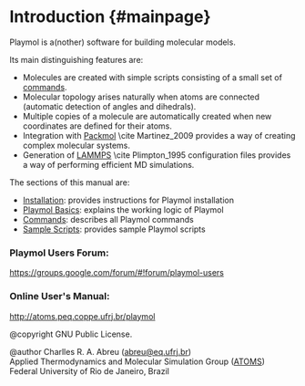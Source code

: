 Introduction      {#mainpage}
============

Playmol is a(nother) software for building molecular models.

Its main distinguishing features are:

* Molecules are created with simple scripts consisting of a small set of [commands](commands.html).
* Molecular topology arises naturally when atoms are connected (automatic detection of angles and
dihedrals).
* Multiple copies of a molecule are automatically created when new coordinates are defined for their
atoms.
* Integration with [Packmol] \cite Martinez_2009 provides a way of creating complex molecular
systems.
* Generation of [LAMMPS] \cite Plimpton_1995 configuration files provides a way of performing
efficient MD simulations.

The sections of this manual are:

* [Installation](install.html): provides instructions for Playmol installation
* [Playmol Basics](basics.html): explains the working logic of Playmol
* [Commands](commands.html): describes all Playmol commands
* [Sample Scripts](scripts.html): provides sample Playmol scripts

### Playmol Users Forum:

https://groups.google.com/forum/#!forum/playmol-users

### Online User's Manual:

http://atoms.peq.coppe.ufrj.br/playmol

@copyright GNU Public License.

@author Charlles R. A. Abreu (abreu@eq.ufrj.br)<br>
Applied Thermodynamics and Molecular Simulation Group ([ATOMS])<br>
Federal University of Rio de Janeiro, Brazil

[Packmol]:	http://www.ime.unicamp.br/~martinez/packmol
[LAMMPS]:	http://lammps.sandia.gov
[ATOMS]:	http://atoms.peq.coppe.ufrj.br


